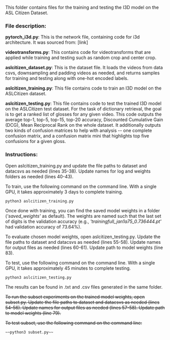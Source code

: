 This folder contains files for the training and testing the I3D model on the ASL Citizen Dataset.  

### File description:

**pytorch_i3d.py**: This is the network file, containing code for i3d architecture. It was sourced from: [link]

**videotransforms.py**: This contains code for videotransforms that are applied while training and testing such as random crop and center crop.

**aslcitizen_dataset.py**: This is the dataset file. It loads the videos from data csvs, downsampling and padding videos as needed, and returns samples for training and testing along with one-hot encoded labels.

**aslcitizen_training.py**: This file contains code to train an I3D model on the ASLCitizen dataset. 

**aslcitizen_testing.py**: This file contains code to test the trained I3D model on the ASLCitizen test dataset. For the task of dictionary retrieval, the goal is to get a ranked list of glosses for any given video. This code outputs the average top-1, top-5, top-15, top-20 accuracy, Discounted Cumulative Gain (DCG), Mean Reciprocal Rank on the whole dataset. It additionally outputs two kinds of confusion matrices to help with analysis -- one complete confusion matrix, and a confusion matrix mini that highlights top five confusions for a given gloss.

### Instructions:

Open aslcitizen_training.py and update the file paths to dataset and datacsvs as needed (lines 35-38). Update names for log and weights folders as needed (lines 40-43). 

To train, use the following command on the command line. With a single GPU, it takes approximately 3 days to complete training. 
```
python3 aslcitizen_training.py 
```
Once done with training, you can find the saved model weights in a folder (*'saved_weights'* as default). The weights are named such that the last set of digits is the validation accuracy (e.g., *'trainingfull_jan1a75_0.736444.pt'* had validation accuracy of 73.64%). 

To evaluate chosen model weights, open aslcitizen_testing.py. Update the file paths to dataset and datacsvs as needed (lines 55-58). Update names for output files as needed (lines 60-61). Update path to model weights (line 83). 

To test, use the following command on the command line. With a single GPU, it takes approximately 45 minutes to complete testing.
```
python3 aslcitizen_testing.py
```
The results can be found in .txt and .csv files generated in the same folder. 

~~To run the subset experiments on the trained model weights, open subset.py. Update the file paths to dataset and datacsvs as needed (lines 54-56). Update names for output files as needed (lines 57-58). Update path to model weights (line 79).~~

~~To test subset, use the following command on the command line:~~
```
~~python3 subset.py~~
```

